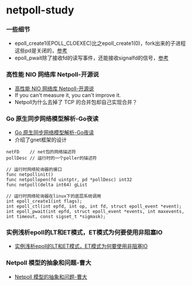 # netpoll-study

### 一些细节
* epoll_create1(EPOLL_CLOEXEC)比之epoll_create1(0)，fork出来的子进程这些pd是关闭的，[参考](https://learnku.com/articles/13580)
* epoll_pwait除了接收fd的读写事件，还能接收signalfd的信号，[参考](https://cloud.tencent.com/developer/ask/sof/223634)

### 高性能 NIO 网络库 Netpoll-开源说
* [高性能 NIO 网络库 Netpoll-开源说](https://www.bilibili.com/video/BV17U4y1K7TC)
* If you can't measure it, you can't improve it.
* Netpoll为什么去掉了 TCP 的合并包却自己实现合并？

### Go 原生同步网络模型解析-Go夜读
* [Go 原生同步网络模型解析-Go夜读](https://www.bilibili.com/video/BV13E411B721)
* 介绍了gnet框架的设计

```
netFD    // net包的网络描述符
pollDesc // 运行时的一个poller的描述符

// 运行时网络轮询器的接口
func netpollinit()
func netpollopen(fd uintptr, pd *pollDesc) int32
func netpoll(delta int64) gList
 
// 运行时网络轮询器在linux下的底层系统调用
int epoll_create1(int flags);
int epoll_ctl(int epfd, int op, int fd, struct epoll_event *event);
int epoll_pwait(int epfd, struct epoll_event *events, int maxevents, int timeout, const sigset_t *sigmask);
```

### 实例浅析epoll的LT和ET模式，ET模式为何要使用非阻塞IO
* [实例浅析epoll的LT和ET模式，ET模式为何要使用非阻塞IO](https://learnku.com/articles/51861)

### Netpoll 模型的抽象和问题-曹大
* [Netpoll 模型的抽象和问题-曹大](https://www.bilibili.com/video/BV1Lt4y1h7Zu)

